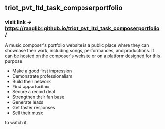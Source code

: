 ## triot_pvt_ltd_task_composerportfolio
 ### visit link ->  https://raaglibr.github.io/triot_pvt_ltd_task_composerportfolio/

A music composer's portfolio website is a public place where they can showcase their work, including songs, performances, and productions. It can be hosted on the composer's website or on a platform designed for this purpose
* Make a good first impression
* Demonstrate professionalism
* Build their network
* Find opportunities
* Secure a record deal
* Strengthen their fan base
* Generate leads
* Get faster responses
* Sell their music


 to watch it.
